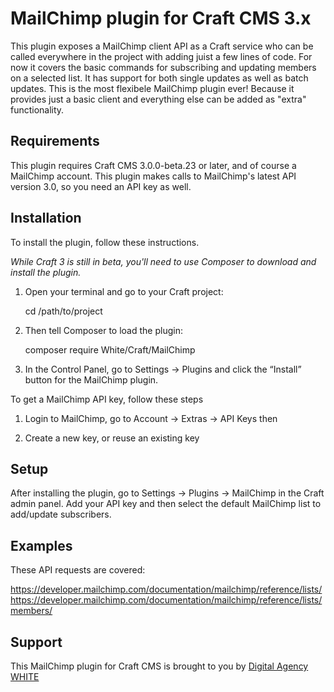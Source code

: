 # MailChimp plugin for Craft CMS 3.x

This plugin exposes a MailChimp client API as a Craft service who can be called everywhere in the project with adding juist a few lines of code. For now it covers the basic commands for subscribing and updating members on a selected list. It has support for both single updates as well as batch updates. This is the most flexibele MailChimp plugin ever! Because it provides just a basic client and everything else can be added as "extra" functionality.


## Requirements

This plugin requires Craft CMS 3.0.0-beta.23 or later, and of course a MailChimp account. This plugin makes calls to MailChimp's latest API version 3.0, so you need an API key as well.


## Installation

To install the plugin, follow these instructions.

*While Craft 3 is still in beta, you'll need to use Composer to download and install the plugin.*

1. Open your terminal and go to your Craft project:

	cd /path/to/project

2. Then tell Composer to load the plugin:

	composer require White/Craft/MailChimp

3. In the Control Panel, go to Settings → Plugins and click the “Install” button for the MailChimp plugin.


To get a MailChimp API key, follow these steps

1. Login to MailChimp, go to Account → Extras → API Keys then 

2. Create a new key, or reuse an existing key


## Setup

After installing the plugin, go to Settings → Plugins → MailChimp in the Craft admin panel. Add your API key and then select the default MailChimp list to add/update subscribers.


## Examples

These API requests are covered:

https://developer.mailchimp.com/documentation/mailchimp/reference/lists/
https://developer.mailchimp.com/documentation/mailchimp/reference/lists/members/


## Support

This MailChimp plugin for Craft CMS is brought to you by [Digital Agency WHITE](https://www.white.nl/)